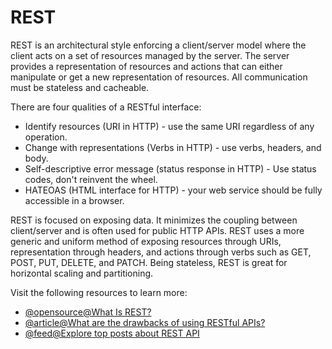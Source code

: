 # REST

REST is an architectural style enforcing a client/server model where the client acts on a set of resources managed by the server. The server provides a representation of resources and actions that can either manipulate or get a new representation of resources. All communication must be stateless and cacheable.

There are four qualities of a RESTful interface:

*   Identify resources (URI in HTTP) - use the same URI regardless of any operation.
*   Change with representations (Verbs in HTTP) - use verbs, headers, and body.
*   Self-descriptive error message (status response in HTTP) - Use status codes, don't reinvent the wheel.
*   HATEOAS (HTML interface for HTTP) - your web service should be fully accessible in a browser.

REST is focused on exposing data. It minimizes the coupling between client/server and is often used for public HTTP APIs. REST uses a more generic and uniform method of exposing resources through URIs, representation through headers, and actions through verbs such as GET, POST, PUT, DELETE, and PATCH. Being stateless, REST is great for horizontal scaling and partitioning.

Visit the following resources to learn more:

- [@opensource@What Is REST?](https://github.com/donnemartin/system-design-primer#representational-state-transfer-rest)
- [@article@What are the drawbacks of using RESTful APIs?](https://www.quora.com/What-are-the-drawbacks-of-using-RESTful-APIs)
- [@feed@Explore top posts about REST API](https://app.daily.dev/tags/rest-api?ref=roadmapsh)